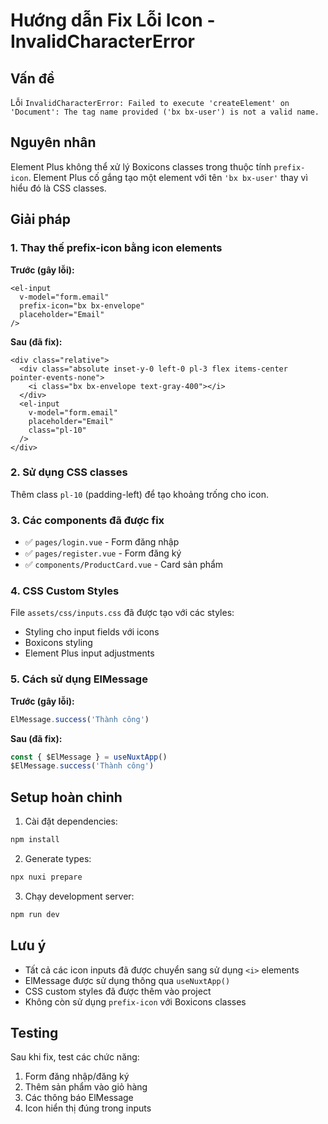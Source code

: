 # Hướng dẫn Fix Lỗi Icon - InvalidCharacterError

## Vấn đề
Lỗi `InvalidCharacterError: Failed to execute 'createElement' on 'Document': The tag name provided ('bx bx-user') is not a valid name.`

## Nguyên nhân
Element Plus không thể xử lý Boxicons classes trong thuộc tính `prefix-icon`. Element Plus cố gắng tạo một element với tên `'bx bx-user'` thay vì hiểu đó là CSS classes.

## Giải pháp

### 1. Thay thế prefix-icon bằng icon elements

**Trước (gây lỗi):**
```vue
<el-input
  v-model="form.email"
  prefix-icon="bx bx-envelope"
  placeholder="Email"
/>
```

**Sau (đã fix):**
```vue
<div class="relative">
  <div class="absolute inset-y-0 left-0 pl-3 flex items-center pointer-events-none">
    <i class="bx bx-envelope text-gray-400"></i>
  </div>
  <el-input
    v-model="form.email"
    placeholder="Email"
    class="pl-10"
  />
</div>
```

### 2. Sử dụng CSS classes

Thêm class `pl-10` (padding-left) để tạo khoảng trống cho icon.

### 3. Các components đã được fix

- ✅ `pages/login.vue` - Form đăng nhập
- ✅ `pages/register.vue` - Form đăng ký
- ✅ `components/ProductCard.vue` - Card sản phẩm

### 4. CSS Custom Styles

File `assets/css/inputs.css` đã được tạo với các styles:
- Styling cho input fields với icons
- Boxicons styling
- Element Plus input adjustments

### 5. Cách sử dụng ElMessage

**Trước (gây lỗi):**
```typescript
ElMessage.success('Thành công')
```

**Sau (đã fix):**
```typescript
const { $ElMessage } = useNuxtApp()
$ElMessage.success('Thành công')
```

## Setup hoàn chỉnh

1. Cài đặt dependencies:
```bash
npm install
```

2. Generate types:
```bash
npx nuxi prepare
```

3. Chạy development server:
```bash
npm run dev
```

## Lưu ý

- Tất cả các icon inputs đã được chuyển sang sử dụng `<i>` elements
- ElMessage được sử dụng thông qua `useNuxtApp()`
- CSS custom styles đã được thêm vào project
- Không còn sử dụng `prefix-icon` với Boxicons classes

## Testing

Sau khi fix, test các chức năng:
1. Form đăng nhập/đăng ký
2. Thêm sản phẩm vào giỏ hàng
3. Các thông báo ElMessage
4. Icon hiển thị đúng trong inputs 